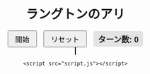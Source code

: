 <!DOCTYPE html>
<html lang="ja">
<head>
    <meta charset="UTF-8">
    <meta name="viewport" content="width=device-width, initial-scale=1.0">
    <title>ラングトンのアリ</title>
    <style>
        body { text-align: center; font-family: Arial, sans-serif; margin: 0; padding: 0; }
        h1 { margin-top: 20px; }
        canvas { border: 1px solid black; margin-top: 20px; }
        .controls {
            display: flex;
            justify-content: center;
            align-items: center;
            gap: 15px;
            margin-top: 10px;
        }
        button { padding: 5px 15px; font-size: 16px; cursor: pointer; }
        #turnCounter {
            font-size: 18px;
            font-weight: bold;
            background: rgba(0, 0, 0, 0.1);
            padding: 5px 10px;
            border-radius: 5px;
        }
    </style>
</head>
<body>
    <h1>ラングトンのアリ</h1>
    <div class="controls">
        <button id="startBtn">開始</button>
        <button id="resetBtn">リセット</button>
        <span id="turnCounter">ターン数: 0</span>
    </div>
    <canvas id="canvas"></canvas>

    <script src="script.js"></script>
</body>
</html>
